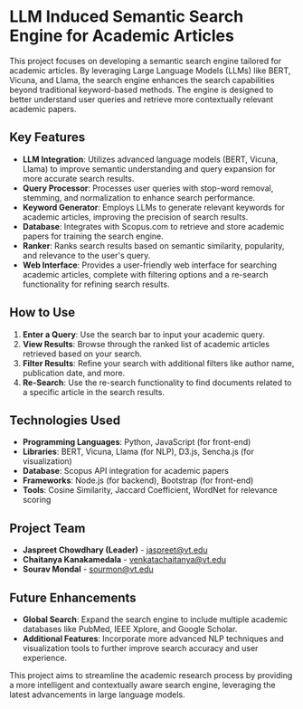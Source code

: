 # LLM Induced Semantic Search Engine for Academic Articles

This project focuses on developing a semantic search engine tailored for academic articles. By leveraging Large Language Models (LLMs) like BERT, Vicuna, and Llama, the search engine enhances the search capabilities beyond traditional keyword-based methods. The engine is designed to better understand user queries and retrieve more contextually relevant academic papers.

## Key Features
- **LLM Integration**: Utilizes advanced language models (BERT, Vicuna, Llama) to improve semantic understanding and query expansion for more accurate search results.
- **Query Processor**: Processes user queries with stop-word removal, stemming, and normalization to enhance search performance.
- **Keyword Generator**: Employs LLMs to generate relevant keywords for academic articles, improving the precision of search results.
- **Database**: Integrates with Scopus.com to retrieve and store academic papers for training the search engine.
- **Ranker**: Ranks search results based on semantic similarity, popularity, and relevance to the user's query.
- **Web Interface**: Provides a user-friendly web interface for searching academic articles, complete with filtering options and a re-search functionality for refining search results.

## How to Use
1. **Enter a Query**: Use the search bar to input your academic query.
2. **View Results**: Browse through the ranked list of academic articles retrieved based on your search.
3. **Filter Results**: Refine your search with additional filters like author name, publication date, and more.
4. **Re-Search**: Use the re-search functionality to find documents related to a specific article in the search results.

## Technologies Used
- **Programming Languages**: Python, JavaScript (for front-end)
- **Libraries**: BERT, Vicuna, Llama (for NLP), D3.js, Sencha.js (for visualization)
- **Database**: Scopus API integration for academic papers
- **Frameworks**: Node.js (for backend), Bootstrap (for front-end)
- **Tools**: Cosine Similarity, Jaccard Coefficient, WordNet for relevance scoring

## Project Team
- **Jaspreet Chowdhary (Leader)** - jaspreet@vt.edu
- **Chaitanya Kanakamedala** - venkatachaitanya@vt.edu
- **Sourav Mondal** - sourmon@vt.edu

## Future Enhancements
- **Global Search**: Expand the search engine to include multiple academic databases like PubMed, IEEE Xplore, and Google Scholar.
- **Additional Features**: Incorporate more advanced NLP techniques and visualization tools to further improve search accuracy and user experience.

This project aims to streamline the academic research process by providing a more intelligent and contextually aware search engine, leveraging the latest advancements in large language models.

